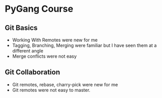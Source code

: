 # PyGang Course
## Git Basics
* Working With Remotes were new for me
* Tagging, Branching, Merging were familiar but I have seen them at a different angle
* Merge conflicts were not easy
## Git Collaboration
* Git remotes, rebase, charry-pick were new for me
* Git remotes were not easy to master.
